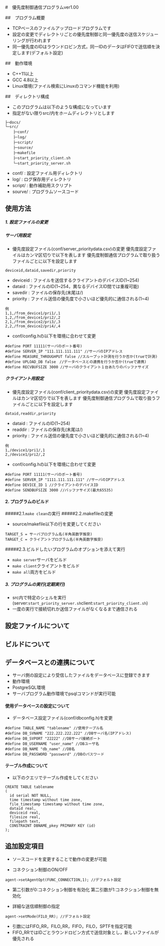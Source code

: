 #　優先度制御通信プログラムver1.00

##　プログラム概要
* TCPベースのファイルアップロードプログラムです
* 設定の変更でディレクトリごとの優先度制御と同一優先度の送信スケジューリングが行われます
* 同一優先度のIDはラウンドロビン方式，同一IDのデータはFIFOで送信順を決定します(デフォルト設定)

##　動作環境
* C++11以上
* GCC 4.8以上
* Linux環境(ファイル検索にLinuxのコマンド機能を利用)

##　ディレクトリ構成
* このプログラムは以下のような構成になっています
* 指定がない限りsrc/内をホームディレクトリとします
```
├─docs/
└─src/
  　├─conf/
  　├─log/
  　├─script/
  　├─source/
  　├─makefile
  　├─start_priority_client.sh
  　└─start_priority_server.sh
```
* conf/ : 設定ファイル用ディレクトリ
* log/ : ログ保存用ディレクトリ
* script/ : 動作補助用スクリプト
* sourve/ : プログラムソースコード

## 使用方法
##### 1. 設定ファイルの変更
##### サーバ用設定
* 優先度設定ファイル(conf/server_prioritydata.csv)の変更
優先度設定ファイルはカンマ区切りで以下を表します
優先度制御通信プログラムで取り扱うファイルごとに以下を設定します
```
deviceid,dataid,savedir,priority
```
* deviceid : ファイルを送信するクライアントのデバイスID(1~254)
* dataid : ファイルのID(1~254，異なるデバイスID間では重複可能)
* savedir : ファイルの保存先(末尾は/)
* priority : ファイル送信の優先度で小さいほど優先的に通信される(1~4)
```
例
1,1,/from_device1/pri1/,1
1,2,/from_device1/pri2/,2
2,1,/from_device2/pri3/,3
2,2,/from_device2/pri4/,4
```
* conf/config.hの以下を環境に合わせて変更
```
#define PORT 11111(サーバのポート番号)
#define SERVER_IP "111.111.111.111" //サーバのIPアドレス
#define MEASURE_THROUGHPUT false //スループット計測を行うか否か(trueで計測)
#define UPLOAD_DB false　//データベースとの連携を行うか否か(trueで連携)
#define RECVBUFSIZE 3000 //サーバのクライアント１台あたりのバッファサイズ
```

##### クライアント用設定
* 優先度設定ファイル(conf/client_prioritydata.csv)の変更
優先度設定ファイルはカンマ区切りで以下を表します
優先度制御通信プログラムで取り扱うファイルごとに以下を設定します
```
dataid,readdir,priority
```
* dataid : ファイルのID(1~254)
* readdir : ファイルの保存先(末尾は/)
* priority : ファイル送信の優先度で小さいほど優先的に通信される(1~4)
```
例
1,/device1/pri1/,1
2,/device1/pri2/,2
```
* conf/config.hの以下を環境に合わせて変更
```
#define PORT 11111(サーバのポート番号)
#define SERVER_IP "1111.111.111.111" //サーバのIPアドレス
#define DEVICE_ID 1 //クライアントのデバイスID
#define SENDBUFSIZE 3000 //バッファサイズ(最大65535)
```

#### 2. プログラムのビルド
#####2.1.```make clean```の実行
#####2.2.makefileの変更
* source/makefile以下の行を変更してください
```
TARGET_S = サーバプログラム名(半角英数字推奨)
TARGET_C = クライアントプログラム名(半角英数字推奨)
```

#####2.3.ビルドしたいプログラムのオプションを添えて実行
* ```make server```サーバをビルド
* ```make client```クライアントをビルド
* ```make all```両方をビルド

##### 3. プログラムの実行(定期実行)
* src内で特定のシェルを実行(server:```start_priority_server.sh```client:```start_priority_client.sh```)
* 一度の実行で接続切れか送信ファイルがなくなるまで通信される

## 設定ファイルについて

## ビルドについて

## データベースとの連携について
* サーバ側の設定により受信したファイルをデータベースに登録できます
* 動作環境
 * PostgreSQL環境
 * サーバプログラム動作環境でpsqlコマンドが実行可能

#### 使用データベースの設定について
* データベース設定ファイル(conf/dbconfig.h)を変更
```
#define TABLE_NAME "tablename" //使用テーブル名
#define DB_SVNAME "222.222.222.222" //DBサーバ名(IPアドレス)
#define DB_SVPORT "22222" //DBサーバ接続ポート
#define DB_USERNAME "user_name" //DBユーザ名
#define DB_NAME "db_name" //DB名
#define DB_PASSWORD "password" //DBのパスワード
```

#### テーブル作成について
* 以下のクエリでテーブル作成をしてください
```
CREATE TABLE tablename
(
  id serial NOT NULL,
  time timestamp without time zone,
  file_timestamp timestamp without time zone,
  dataid real,
  deviceid real,
  filesize real,
  filepath text,
  CONSTRAINT DBNAME_pkey PRIMARY KEY (id)
);
```

## 追加設定項目
* ソースコードを変更することで動作の変更が可能

* コネクション制御のON/OFF
```
agent->setAgentOpt(FUNC_CONNECTION,1); //デフォルト設定
```
* 第二引数が0:コネクション制御を有効化
第二引数が1:コネクション制御を無効化

* 詳細な送信順制御の指定
```
agent->setMode(FILO_RR); //デフォルト設定
```
* 引数にはFIFO_RR，FILO_RR，FIFO，FILO，SPTFを指定可能
* FIFO_RRではIDごとラウンドロビン方式で送信対象とし，新しいファイルが優先される


